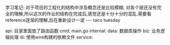 学习笔记: 对于项目的工程化的结构中涉及概念还是比较模糊, 对各个层还没有完全的理解,所以这次的作业的结构在完成后,感觉还是十分十分的混乱.需要看reference逐渐的理解,后在重新设计一波 --- taco tuesday


api: 目录里面放了路由函数
cmd: main.go
internal:
	data: 数据库操作
	biz: 业务逻辑处理
	di: 使用wire构建的依赖文件
	service: 
